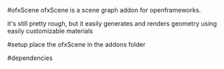 #ofxScene
ofxScene is a scene graph addon for openframeworks.

it's still pretty rough, but it easily generates and renders geometry using easily customizable materials 

#setup
place the ofxScene in the addons folder

#dependencies
<ofxAssimpModelLoader class="h"></ofxAssimpModelLoader>


